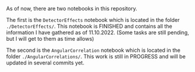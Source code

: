 As of now, there are two notebooks in this repository. 

The first is the ``DetectorEffects`` notebook which is located in the folder ``./DetectorEffects/``. This notebook is FINISHED and contains all the information I have gathered as of 11.10.2022. (Some tasks are still pending, but I will get to them as time allows)

The second is the ``AngularCorrelation`` notebook which is located in the folder ``./AngularCorrelations/``. This work is still in PROGRESS and will be updated in several commits yet. 
 